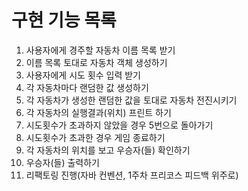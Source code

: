 # 구현 기능 목록

1. 사용자에게 경주할 자동차 이름 목록 받기
2. 이름 목록 토대로 자동차 객체 생성하기
3. 사용자에게 시도 횟수 입력 받기
4. 각 자동차마다 랜덤한 값 생성하기
5. 각 자동차가 생성한 랜덤한 값을 토대로 자동차 전진시키기
6. 각 자동차의 실행결과(위치) 프린트 하기
7. 시도횟수가 초과하지 않았을 경우 5번으로 돌아가기
8. 시도횟수가 초과한 경우 게임 종료하기
9. 각 자동차의 위치를 보고 우승자(들) 확인하기
10. 우승자(들) 출력하기
11. 리팩토링 진행(자바 컨벤션, 1주차 프리코스 피드백 위주로)